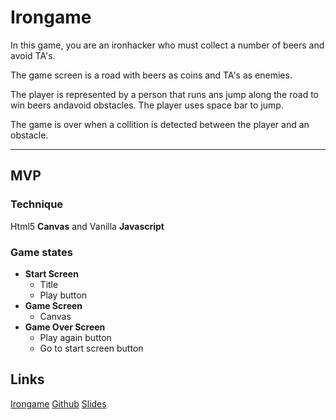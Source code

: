 # Irongame

In this game, you are an ironhacker who must collect a number of beers and avoid TA's.

The game screen is a road with beers as coins and TA's as enemies.

The player is represented by a person that runs ans jump along the road to win beers andavoid obstacles. The player uses space bar to jump.

The game is over when a collition is detected between the player and an obstacle.

* * *
## MVP
### Technique
Html5 __Canvas__ and Vanilla __Javascript__

### Game states
* __Start Screen__
  * Title
  * Play button
* __Game Screen__
  * Canvas
* __Game Over Screen__
  * Play again button
  * Go to start screen button



## Links
[Irongame](https://trello.com/b/4aoqjWMk/irongame)
[Github](https://giselaiff.github.io/Irongame/)
[Slides](https://docs.google.com/presentation/d/1gpjxhZOQVrXoIh6x9tTp2Wfo5maXZyrJSJbR43r7KEI/edit#slide=id.p)